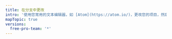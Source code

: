 ```yaml
---
title: 在分支中更改
intro: '使用您常用的文本编辑器，如 [Atom](https://atom.io/)，更改您的项目，然后使用 {% data variables.product.prodname_desktop %} 可视化有用的提交。'
mapTopic: true
versions:
  free-pro-team: '*'
---
```


